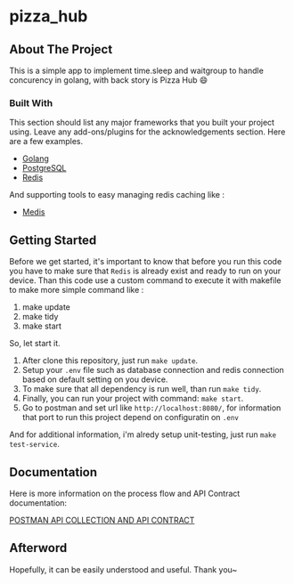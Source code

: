 # pizza_hub
<!-- ABOUT THE PROJECT -->
## About The Project

This is a simple app to implement time.sleep and waitgroup to handle concurency in golang, with back story is Pizza Hub :smile:

### Built With

This section should list any major frameworks that you built your project using. Leave any add-ons/plugins for the acknowledgements section. Here are a few examples.
* [Golang](https://golang.com)
* [PostgreSQL](https://www.postgresql.org/)
* [Redis](https://redis.io/)

And supporting tools to easy managing redis caching like :
* [Medis](https://getmedis.com/)

<!-- GETTING STARTED -->
## Getting Started
Before we get started, it's important to know that  before you run this code you have to make sure that `Redis` is already exist and ready to run on your device. Than this code use a custom command to execute it with makefile to make more simple command like :
1. make update
2. make tidy
3. make start

So, let start it.
1. After clone this repository, just run `make update`.
2. Setup your `.env` file such as database connection and redis connection based on default setting on you device.
3. To make sure that all dependency is run well, than run `make tidy`.
4. Finally, you can run your project with command: `make start`.
5. Go to postman and set url like `http://localhost:8080/`, for information that port to run this project depend on configuratin on `.env`

And for additional information, i'm alredy setup unit-testing, just run `make test-service`.

## Documentation
Here is more information on the process flow and API Contract documentation:

[POSTMAN API COLLECTION AND API CONTRACT](https://drive.google.com/file/d/1UeCsU7lZR-a8pOspmluKJMISgynhh2oQ/view?usp=sharing)

## Afterword
Hopefully, it can be easily understood and useful. Thank you~
